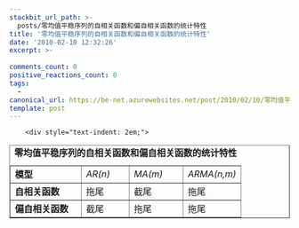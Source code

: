```yaml
---
stackbit_url_path: >-
  posts/零均值平稳序列的自相关函数和偏自相关函数的统计特性
title: '零均值平稳序列的自相关函数和偏自相关函数的统计特性'
date: '2010-02-10 12:32:26'
excerpt: >-
  
comments_count: 0
positive_reactions_count: 0
tags: 
  - 
canonical_url: https://be-net.azurewebsites.net/post/2010/02/10/零均值平稳序列的自相关函数和偏自相关函数的统计特性
template: post
---
```


        <div style="text-indent: 2em;">
<table border="1" cellpadding="5" cellspacing="1" summary="零均值平稳序列的自相关函数和偏自相关函数的统计特性">
    <caption><strong>零均值平稳序列的自相关函数和偏自相关函数的统计特性</strong></caption>
    <tbody>
        <tr>
            <td width="111"><strong>模型</strong></td>
            <td width="69"><em>AR(n)</em></td>
            <td width="80"><em>MA(m)</em></td>
            <td width="61"><em>ARMA(n,m)</em></td>
        </tr>
        <tr>
            <td width="111"><strong>自相关函数</strong></td>
            <td width="69">拖尾</td>
            <td width="80">截尾</td>
            <td width="61">拖尾</td>
        </tr>
        <tr>
            <td width="111"><strong>偏自相关函数</strong></td>
            <td width="69">截尾</td>
            <td width="80">拖尾</td>
            <td width="61">拖尾</td>
        </tr>
    </tbody>
</table>
</div>
      